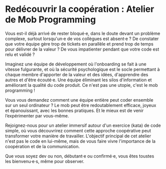 # Redécouvrir la coopération : Atelier de Mob Programming

Vous est-il déjà arrivé de rester bloqué·e, dans le doute devant un problème complexe, surtout lorsqu'un·e de vos collègues est absent·e ? De constater que votre équipe gère trop de tickets en parallèle et prend trop de temps pour délivrer de la valeur ? De vous impatienter pendant que votre code est relu et validé ?

Imaginez une équipe de développement où l'onboarding se fait à une vitesse fulgurante, et où la sécurité psychologique est le socle permettant à chaque membre d'apporter de la valeur et des idées, d'apprendre des autres et d'être écouté·e. Une équipe éliminant les silos d'information et améliorant la qualité du code produit. Ce n'est pas une utopie, c'est le mob programming !

Vous vous demandez comment une équipe entière peut coder ensemble sur un seul ordinateur ? Le mob peut être redoutablement efficace, joyeux et épanouissant, avec les bonnes pratiques. Et le mieux est de venir l’expérimenter par vous-même.

Rejoignez-nous pour un atelier immersif autour d'un exercice (kata) de code simple, où vous découvrirez comment cette approche coopérative peut transformer votre manière de travailler. L'objectif principal de cet atelier n'est pas le code en lui-même, mais de vous faire vivre l'importance de la coopération et de la communication.

Que vous soyez dev ou non, débutant·e ou confirmé·e, vous êtes toustes les bienvenu·e·s, même pour observer.
